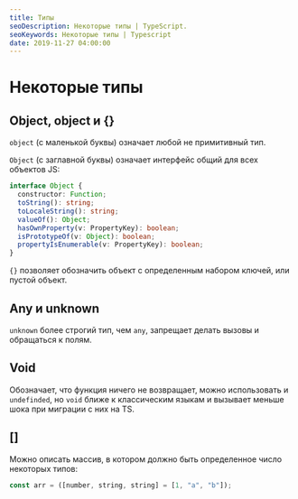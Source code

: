 ```yaml
---
title: Типы
seoDescription: Некоторые типы | TypeScript.
seoKeywords: Некоторые типы | Typescript
date: 2019-11-27 04:00:00
---
```

# Некоторые типы

## Object, object и {}

`object` (с маленькой буквы) означает любой не примитивный тип.

`Object` (с заглавной буквы) означает интерфейс общий для всех объектов JS:

```typescript
interface Object {
  constructor: Function;
  toString(): string;
  toLocaleString(): string;
  valueOf(): Object;
  hasOwnProperty(v: PropertyKey): boolean;
  isPrototypeOf(v: Object): boolean;
  propertyIsEnumerable(v: PropertyKey): boolean;
}
```

`{}` позволяет обозначить объект с определенным набором ключей, или пустой объект.

## Any и unknown

`unknown` более строгий тип, чем `any`, запрещает делать вызовы и обращаться к полям.

## Void

Обозначает, что функция ничего не возвращает, можно использовать и `undefinded`, но `void` ближе к классическим языкам и вызывает меньше шока при миграции с них на TS.

## []

Можно описать массив, в котором должно быть определенное число некоторых типов:

```typescript
const arr = ([number, string, string] = [1, "a", "b"]);
```
